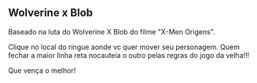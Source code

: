 ## Wolverine x Blob

Baseado na luta do Wolverine X Blob do filme "X-Men Origens".

Clique no local do ringue aonde vc quer mover seu personagem. Quem fechar a maior linha reta nocauteia o outro pelas regras do jogo da velha!!!

Que vença o melhor!
